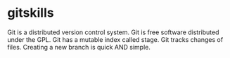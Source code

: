 # gitskills
Git is a distributed version control system.
Git is free software distributed under the GPL.
Git has a mutable index called stage.
Git tracks changes of files.
Creating a new branch is quick AND simple.
